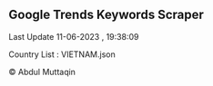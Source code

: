 

## Google Trends Keywords Scraper 
 
Last Update 11-06-2023 , 19:38:09

Country List :
VIETNAM.json



© Abdul Muttaqin 

